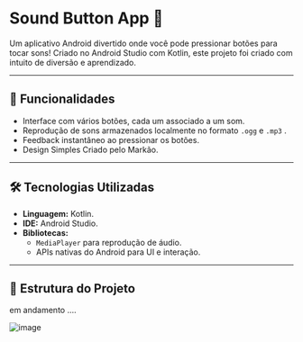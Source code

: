 # Sound Button App 🎵

Um aplicativo Android divertido onde você pode pressionar botões para tocar sons! Criado no Android Studio com Kotlin, este projeto foi criado com intuito de diversão e aprendizado.

---

## 🎯 Funcionalidades

- Interface com vários botões, cada um associado a um som.
- Reprodução de sons armazenados localmente no formato `.ogg` e `.mp3` .
- Feedback instantâneo ao pressionar os botões.
- Design Simples Criado pelo Markão.

---

## 🛠️ Tecnologias Utilizadas

- **Linguagem:** Kotlin.
- **IDE:** Android Studio.
- **Bibliotecas:** 
  - `MediaPlayer` para reprodução de áudio.
  - APIs nativas do Android para UI e interação.

---

## 📂 Estrutura do Projeto

em andamento .... 

![image](https://github.com/user-attachments/assets/87f26127-67ec-4a93-9794-41dec601dea8)

